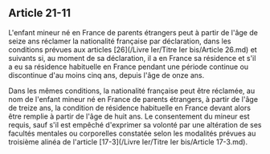 Article 21-11
----
L'enfant mineur né en France de parents étrangers peut à partir de l'âge de
seize ans réclamer la nationalité française par déclaration, dans les conditions
prévues aux articles [26](/Livre Ier/Titre Ier bis/Article 26.md) et suivants si, au moment de sa déclaration, il a en
France sa résidence et s'il a eu sa résidence habituelle en France pendant une
période continue ou discontinue d'au moins cinq ans, depuis l'âge de onze ans.

Dans les mêmes conditions, la nationalité française peut être réclamée, au nom
de l'enfant mineur né en France de parents étrangers, à partir de l'âge de
treize ans, la condition de résidence habituelle en France devant alors être
remplie à partir de l'âge de huit ans. Le consentement du mineur est requis,
sauf s'il est empêché d'exprimer sa volonté par une altération de ses facultés
mentales ou corporelles constatée selon les modalités prévues au troisième
alinéa de l'article [17-3](/Livre Ier/Titre Ier bis/Article 17-3.md).

